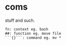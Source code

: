 # coms
stuff and such.

```
fn: context eg. bash 
##: function eg. move file
```{}```: command eg. mv *
```
